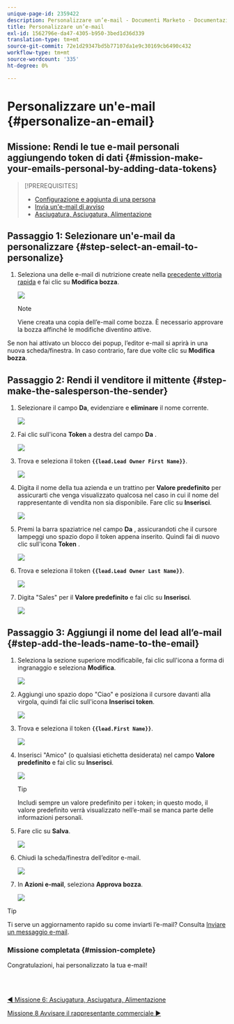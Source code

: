 ```yaml
---
unique-page-id: 2359422
description: Personalizzare un’e-mail - Documenti Marketo - Documentazione del prodotto
title: Personalizzare un’e-mail
exl-id: 1562796e-da47-4305-b950-3bed1d36d339
translation-type: tm+mt
source-git-commit: 72e1d29347bd5b77107da1e9c30169cb6490c432
workflow-type: tm+mt
source-wordcount: '335'
ht-degree: 0%

---
```


# Personalizzare un&#39;e-mail {#personalize-an-email}

## Missione: Rendi le tue e-mail personali aggiungendo token di dati {#mission-make-your-emails-personal-by-adding-data-tokens}

>[!PREREQUISITES]
>
>* [Configurazione e aggiunta di una persona](/help/marketo/getting-started/quick-wins/get-set-up-and-add-a-person.md)
>* [Invia un&#39;e-mail di avviso](/help/marketo/getting-started/quick-wins/send-an-email.md)
>* [Asciugatura, Asciugatura, Alimentazione](/help/marketo/getting-started/quick-wins/drip-drip-nurture.md)


## Passaggio 1: Selezionare un&#39;e-mail da personalizzare {#step-select-an-email-to-personalize}

1. Seleziona una delle e-mail di nutrizione create nella [precedente vittoria rapida](/help/marketo/getting-started/quick-wins/drip-drip-nurture.md) e fai clic su **Modifica bozza**.

   ![](assets/one-4.png)

   >[!NOTE]
   >
   >Viene creata una copia dell’e-mail come bozza. È necessario approvare la bozza affinché le modifiche diventino attive.

Se non hai attivato un blocco dei popup, l’editor e-mail si aprirà in una nuova scheda/finestra. In caso contrario, fare due volte clic su **Modifica bozza**.

## Passaggio 2: Rendi il venditore il mittente {#step-make-the-salesperson-the-sender}

1. Selezionare il campo **Da**, evidenziare e **eliminare** il nome corrente.

   ![](assets/two-5.png)

1. Fai clic sull&#39;icona **Token** a destra del campo **Da** .

   ![](assets/three-4.png)

1. Trova e seleziona il token **`{{lead.Lead Owner First Name}}`**.

   ![](assets/four-3.png)

1. Digita il nome della tua azienda e un trattino per **Valore predefinito** per assicurarti che venga visualizzato qualcosa nel caso in cui il nome del rappresentante di vendita non sia disponibile. Fare clic su **Inserisci**.

   ![](assets/five-4.png)

1. Premi la barra spaziatrice nel campo **Da** , assicurandoti che il cursore lampeggi uno spazio dopo il token appena inserito. Quindi fai di nuovo clic sull&#39;icona **Token** .

   ![](assets/six-4.png)

1. Trova e seleziona il token **`{{lead.Lead Owner Last Name}}`**.

   ![](assets/seven-5.png)

1. Digita &quot;Sales&quot; per il **Valore predefinito** e fai clic su **Inserisci**.

   ![](assets/eight-3.png)

## Passaggio 3: Aggiungi il nome del lead all’e-mail {#step-add-the-leads-name-to-the-email}

1. Seleziona la sezione superiore modificabile, fai clic sull&#39;icona a forma di ingranaggio e seleziona **Modifica**.

   ![](assets/nine-2.png)

1. Aggiungi uno spazio dopo &quot;Ciao&quot; e posiziona il cursore davanti alla virgola, quindi fai clic sull&#39;icona **Inserisci token**.

   ![](assets/ten-4.png)

1. Trova e seleziona il token **`{{lead.First Name}}`**.

   ![](assets/eleven-4.png)

1. Inserisci &quot;Amico&quot; (o qualsiasi etichetta desiderata) nel campo **Valore predefinito** e fai clic su **Inserisci**.

   ![](assets/twelve-3.png)

   >[!TIP]
   >
   >Includi sempre un valore predefinito per i token; in questo modo, il valore predefinito verrà visualizzato nell’e-mail se manca parte delle informazioni personali.

1. Fare clic su **Salva**.

   ![](assets/thirteen-3.png)

1. Chiudi la scheda/finestra dell’editor e-mail.

   ![](assets/fourteen-3.png)

1. In **Azioni e-mail**, seleziona **Approva bozza**.

   ![](assets/fifteen-3.png)

>[!TIP]
>
>Ti serve un aggiornamento rapido su come inviarti l’e-mail? Consulta [Inviare un messaggio e-mail](/help/marketo/getting-started/quick-wins/send-an-email.md).

### Missione completata {#mission-complete}

Congratulazioni, hai personalizzato la tua e-mail!

<br> 

[◄ Missione 6: Asciugatura, Asciugatura, Alimentazione](/help/marketo/getting-started/quick-wins/drip-drip-nurture.md)

[Missione 8 Avvisare il rappresentante commerciale ►](/help/marketo/getting-started/quick-wins/alert-the-sales-rep.md)
